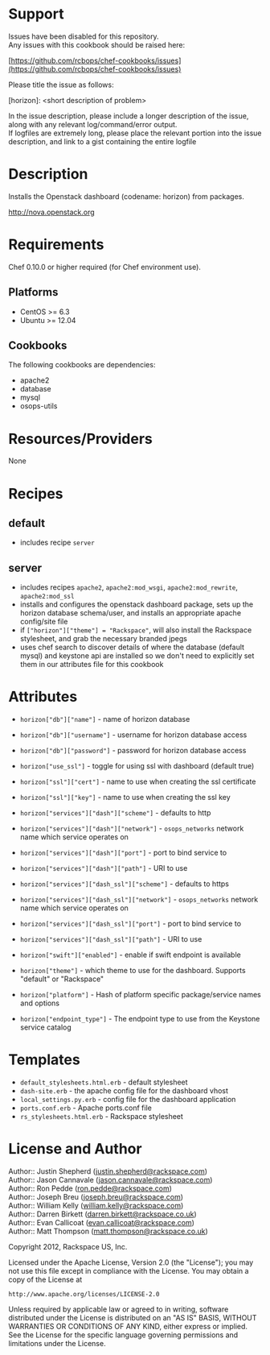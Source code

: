 Support
=======

Issues have been disabled for this repository.  
Any issues with this cookbook should be raised here:

[https://github.com/rcbops/chef-cookbooks/issues](https://github.com/rcbops/chef-cookbooks/issues)

Please title the issue as follows:

[horizon]: \<short description of problem\>

In the issue description, please include a longer description of the issue, along with any relevant log/command/error output.  
If logfiles are extremely long, please place the relevant portion into the issue description, and link to a gist containing the entire logfile


Description
===========

Installs the Openstack dashboard (codename: horizon) from packages.

http://nova.openstack.org

Requirements
============

Chef 0.10.0 or higher required (for Chef environment use).

Platforms
--------

* CentOS >= 6.3
* Ubuntu >= 12.04

Cookbooks
---------

The following cookbooks are dependencies:

* apache2
* database
* mysql
* osops-utils

Resources/Providers
===================

None


Recipes
=======

default
----
* includes recipe `server`  

server
----
* includes recipes `apache2`, `apache2:mod_wsgi`, `apache2:mod_rewrite`, `apache2:mod_ssl`
* installs and configures the openstack dashboard package, sets up the horizon database schema/user, and installs an appropriate apache config/site file  
* if `["horizon"]["theme"] = "Rackspace"`, will also install the Rackspace stylesheet, and grab the necessary branded jpegs  
* uses chef search to discover details of where the database (default mysql) and keystone api are installed so we don't need to explicitly set them in our attributes file for this cookbook  



Attributes 
==========
* `horizon["db"]["name"]` - name of horizon database
* `horizon["db"]["username"]` - username for horizon database access
* `horizon["db"]["password"]` - password for horizon database access

* `horizon["use_ssl"]` - toggle for using ssl with dashboard (default true)
* `horizon["ssl"]["cert"]` - name to use when creating the ssl certificate
* `horizon["ssl"]["key"]` - name to use when creating the ssl key

* `horizon["services"]["dash"]["scheme"]` - defaults to http
* `horizon["services"]["dash"]["network"]` - `osops_networks` network name which service operates on
* `horizon["services"]["dash"]["port"]` - port to bind service to
* `horizon["services"]["dash"]["path"]` - URI to use

* `horizon["services"]["dash_ssl"]["scheme"]` - defaults to https
* `horizon["services"]["dash_ssl"]["network"]` - `osops_networks` network name which service operates on
* `horizon["services"]["dash_ssl"]["port"]` - port to bind service to
* `horizon["services"]["dash_ssl"]["path"]` - URI to use

* `horizon["swift"]["enabled"]` - enable if swift endpoint is available

* `horizon["theme"]` - which theme to use for the dashboard. Supports "default" or "Rackspace"

* `horizon["platform"]` - Hash of platform specific package/service names and options

* `horizon["endpoint_type"]` - The endpoint type to use from the Keystone service catalog

Templates
=====

* `default_stylesheets.html.erb` - default stylesheet
* `dash-site.erb` - the apache config file for the dashboard vhost
* `local_settings.py.erb` - config file for the dashboard application
* `ports.conf.erb` - Apache ports.conf file
* `rs_stylesheets.html.erb` - Rackspace stylesheet

License and Author
==================

Author:: Justin Shepherd (<justin.shepherd@rackspace.com>)  
Author:: Jason Cannavale (<jason.cannavale@rackspace.com>)  
Author:: Ron Pedde (<ron.pedde@rackspace.com>)  
Author:: Joseph Breu (<joseph.breu@rackspace.com>)  
Author:: William Kelly (<william.kelly@rackspace.com>)  
Author:: Darren Birkett (<darren.birkett@rackspace.co.uk>)  
Author:: Evan Callicoat (<evan.callicoat@rackspace.com>)  
Author:: Matt Thompson (<matt.thompson@rackspace.co.uk>)  

Copyright 2012, Rackspace US, Inc.  

Licensed under the Apache License, Version 2.0 (the "License");
you may not use this file except in compliance with the License.
You may obtain a copy of the License at

    http://www.apache.org/licenses/LICENSE-2.0

Unless required by applicable law or agreed to in writing, software
distributed under the License is distributed on an "AS IS" BASIS,
WITHOUT WARRANTIES OR CONDITIONS OF ANY KIND, either express or implied.
See the License for the specific language governing permissions and
limitations under the License.
